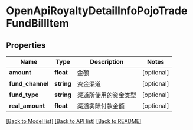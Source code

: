 # OpenApiRoyaltyDetailInfoPojoTradeFundBillItem

## Properties
Name | Type | Description | Notes
------------ | ------------- | ------------- | -------------
**amount** | **float** | 金额 | [optional] 
**fund_channel** | **string** | 资金渠道 | [optional] 
**fund_type** | **string** | 渠道所使用的资金类型 | [optional] 
**real_amount** | **float** | 渠道实际付款金额 | [optional] 

[[Back to Model list]](../README.md#documentation-for-models) [[Back to API list]](../README.md#documentation-for-api-endpoints) [[Back to README]](../README.md)


